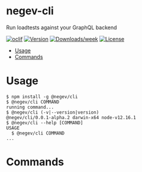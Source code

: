 negev-cli
====================

Run loadtests against your GraphQL backend

[![oclif](https://img.shields.io/badge/cli-oclif-brightgreen.svg)](https://oclif.io)
[![Version](https://img.shields.io/npm/v/negev-cli.svg)](https://npmjs.org/package/negev-cli)
[![Downloads/week](https://img.shields.io/npm/dw/negev-cli.svg)](https://npmjs.org/package/negev-cli)
[![License](https://img.shields.io/npm/l/negev-cli.svg)](https://github.com/marhaupe/negev/blob/master/package.json)

<!-- toc -->
* [Usage](#usage)
* [Commands](#commands)
<!-- tocstop -->
# Usage
<!-- usage -->
```sh-session
$ npm install -g @negev/cli
$ @negev/cli COMMAND
running command...
$ @negev/cli (-v|--version|version)
@negev/cli/0.0.1-alpha.2 darwin-x64 node-v12.16.1
$ @negev/cli --help [COMMAND]
USAGE
  $ @negev/cli COMMAND
...
```
<!-- usagestop -->
# Commands
<!-- commands -->

<!-- commandsstop -->
